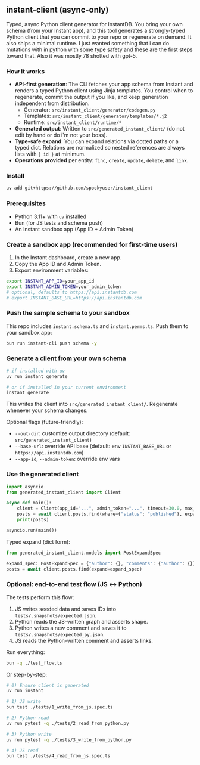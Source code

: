 ## instant-client (async-only)

Typed, async Python client generator for InstantDB. You bring your own schema (from your Instant app), and this tool generates a strongly-typed Python client that you can commit to your repo or regenerate on demand. It also ships a minimal runtime. I just wanted something that i can do mutations with in python with some type safety and these are the first steps toward that. Also it was mostly 78 shotted with gpt-5.

### How it works

- **API-first generation**: The CLI fetches your app schema from Instant and renders a typed Python client using Jinja templates. You control when to regenerate, commit the output if you like, and keep generation independent from distribution.
  - Generator: `src/instant_client/generator/codegen.py`
  - Templates: `src/instant_client/generator/templates/*.j2`
  - Runtime: `src/instant_client/runtime/*`
- **Generated output**: Written to `src/generated_instant_client/` (do not edit by hand or do i'm not your boss).
- **Type-safe expand**: You can expand relations via dotted paths or a typed dict. Relations are normalized so nested references are always lists with `{ id }` at minimum.
- **Operations provided** per entity: `find`, `create`, `update`, `delete`, and `link`.

### Install



```bash
uv add git+https://github.com/spookyuser/instant_client
```

### Prerequisites

- Python 3.11+ with `uv` installed
- Bun (for JS tests and schema push)
- An Instant sandbox app (App ID + Admin Token)

### Create a sandbox app (recommended for first-time users)

1. In the Instant dashboard, create a new app.
2. Copy the App ID and Admin Token.
3. Export environment variables:

```bash
export INSTANT_APP_ID=your_app_id
export INSTANT_ADMIN_TOKEN=your_admin_token
# optional, defaults to https://api.instantdb.com
# export INSTANT_BASE_URL=https://api.instantdb.com
```

### Push the sample schema to your sandbox

This repo includes `instant.schema.ts` and `instant.perms.ts`. Push them to your sandbox app:

```bash
bun run instant-cli push schema -y
```

### Generate a client from your own schema

```bash
# if installed with uv
uv run instant generate

# or if installed in your current environment
instant generate
```

This writes the client into `src/generated_instant_client/`. Regenerate whenever your schema changes.

Optional flags (future-friendly):

- `--out-dir`: customize output directory (default: `src/generated_instant_client`)
- `--base-url`: override API base (default: env `INSTANT_BASE_URL` or `https://api.instantdb.com`)
- `--app-id`, `--admin-token`: override env vars

### Use the generated client

```python
import asyncio
from generated_instant_client import Client

async def main():
    client = Client(app_id="...", admin_token="...", timeout=30.0, max_retries=1)
    posts = await client.posts.find(where={"status": "published"}, expand=["author", "comments.author"])
    print(posts)

asyncio.run(main())
```

Typed expand (dict form):

```python
from generated_instant_client.models import PostExpandSpec

expand_spec: PostExpandSpec = {"author": {}, "comments": {"author": {}}}
posts = await client.posts.find(expand=expand_spec)
```

### Optional: end-to-end test flow (JS ↔ Python)

The tests perform this flow:

1. JS writes seeded data and saves IDs into `tests/.snapshots/expected.json`.
2. Python reads the JS-written graph and asserts shape.
3. Python writes a new comment and saves it to `tests/.snapshots/expected_py.json`.
4. JS reads the Python-written comment and asserts links.

Run everything:

```bash
bun -q ./test_flow.ts
```

Or step-by-step:

```bash
# 0) Ensure client is generated
uv run instant

# 1) JS write
bun test ./tests/1_write_from_js.spec.ts

# 2) Python read
uv run pytest -q ./tests/2_read_from_python.py

# 3) Python write
uv run pytest -q ./tests/3_write_from_python.py

# 4) JS read
bun test ./tests/4_read_from_js.spec.ts
```
